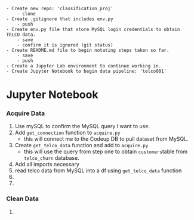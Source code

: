     - Create new repo: 'classification_proj'
        - clone
    - Create .gitignore that includes env.py
        - push
    - Create env.py file that store MySQL login credentials to obtain TELCO data.
        - save
        - confirm it is ignored (git status)
    - Create README.md file to begin notating steps taken so far.
        - save
        - push
    - Create a Jupyter Lab environment to continue working in.
    - Create Jupyter Notebook to begin data pipeline: 'telco001'


# Jupyter Notebook

### Acquire Data
1. Use mySQL to confirm the MySQL query I want to use.
2. Add `get_connection` function to `acquire.py`
    - this will connect me to the Codeup DB to pull dataset from MySQL.
3. Create `get_telco_data` function and add to `acquire.py`
    - this will use the query from step one to obtain `customers`table from `telco_churn` database.
4. Add all imports necessary
5. read telco data from MySQL into a df using `get_telco_data` function
6. 
7. 


### Clean Data
1. 